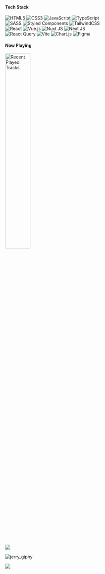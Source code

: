 #### Tech Stack
![HTML5](https://img.shields.io/badge/html5-%23E34F26.svg?style=flat-square&logo=html5&logoColor=white) ![CSS3](https://img.shields.io/badge/css3-%231572B6.svg?style=flat-square&logo=css3&logoColor=white) ![JavaScript](https://img.shields.io/badge/javascript-%23323330.svg?style=flat-square&logo=javascript&logoColor=%23F7DF1E) ![TypeScript](https://img.shields.io/badge/typescript-%23007ACC.svg?style=flat-square&logo=typescript&logoColor=white) <br/>
![SASS](https://img.shields.io/badge/SASS-hotpink.svg?style=flat-square&logo=SASS&logoColor=white) ![Styled Components](https://img.shields.io/badge/styled--components-DB7093?style=flat-square&logo=styled-components&logoColor=white) ![TailwindCSS](https://img.shields.io/badge/tailwindcss-%2338B2AC.svg?style=flat-square&logo=tailwind-css&logoColor=white) <br/>
![React](https://img.shields.io/badge/react-%2320232a.svg?style=flat-square&logo=react&logoColor=%2361DAFB) ![Vue.js](https://img.shields.io/badge/vue.js-%2335495e.svg?style=flat-square&logo=vuedotjs&logoColor=%234FC08D) ![Nuxt JS](https://img.shields.io/badge/Nuxt-002E3B?style=flat-square&logo=nuxt.js&logoColor=#00DC82) ![Next JS](https://img.shields.io/badge/Next-black?style=flat-square&logo=next.js&logoColor=white) <br/>
![React Query](https://img.shields.io/badge/-React%20Query-FF4154?style=flat-square&logo=react%20query&logoColor=white) ![Vite](https://img.shields.io/badge/vite-%23646CFF.svg?style=flat-square&logo=vite&logoColor=white) ![Chart.js](https://img.shields.io/badge/chart.js-F5788D.svg?style=flat-square&logo=chart.js&logoColor=white) ![Figma](https://img.shields.io/badge/figma-%23F24E1E.svg?style=flat-square&logo=figma&logoColor=white) 

#### Now Playing 
<img src="https://github-profile-apple-music.web.app/api/v1/users/U0RftaSOvE4Y57jTyR1h/recent/played/tracks?template=template_1_3" alt="Recent Played Tracks" style="width:40%;">

![](https://github-readme-stats.vercel.app/api?username=reeseo3o&theme=gotham&hide_border=false&include_all_commits=true&count_private=true)<br/>


![jerry_giphy](https://user-images.githubusercontent.com/99670118/154081090-4860ec49-4a72-405a-956b-2d1a91f19cf2.gif)

[![](https://visitcount.itsvg.in/api?id=reese&icon=4&color=8)](https://visitcount.itsvg.in)
